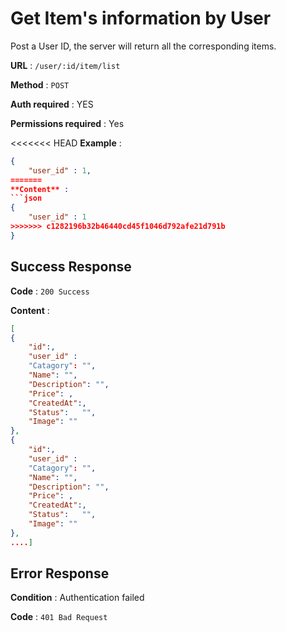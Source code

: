 
  
# Get Item's information by User

Post a User ID, the server will return all the corresponding items.

**URL** : `/user/:id/item/list`

**Method** : `POST`

**Auth required** : YES

**Permissions required** : Yes

<<<<<<< HEAD
**Example** :
```json
{
	"user_id" : 1,
=======
**Content** : 
```json
{
	"user_id" : 1
>>>>>>> c1282196b32b46440cd45f1046d792afe21d791b
}
```
## Success Response

**Code** : `200 Success`

**Content** : 
```json
[
{
    "id":,
    "user_id" : 
	"Catagory": "",  
	"Name": "",  
	"Description": "",  
	"Price": , 
	"CreatedAt":,  
	"Status":   "",
	"Image": ""
},
{
    "id":,
    "user_id" : 
	"Catagory": "",  
	"Name": "",  
	"Description": "",  
	"Price": , 
	"CreatedAt":,  
	"Status":   "",
	"Image": ""
},
....]
```


## Error Response 

**Condition** : Authentication failed

**Code** : `401 Bad Request`

